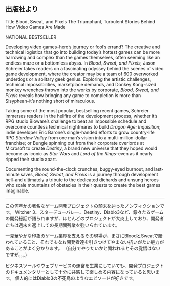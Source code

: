 ## 出版社より

Title Blood, Sweat, and Pixels The Triumphant, Turbulent Stories Behind How Video Games Are Made

NATIONAL BESTSELLER

Developing video games–hero’s journey or fool’s errand? The creative and technical logistics that go into building today’s hottest games can be more harrowing and complex than the games themselves, often seeming like an endless maze or a bottomless abyss. In _Blood, Sweat, and Pixels,_ Jason Schreier takes readers on a fascinating odyssey behind the scenes of video game development, where the creator may be a team of 600 overworked underdogs or a solitary geek genius. Exploring the artistic challenges, technical impossibilities, marketplace demands, and Donkey Kong-sized monkey wrenches thrown into the works by corporate, _Blood, Sweat, and Pixels_ reveals how bringing any game to completion is more than Sisyphean–it’s nothing short of miraculous.

Taking some of the most popular, bestselling recent games, Schreier immerses readers in the hellfire of the development process, whether it’s RPG studio Bioware’s challenge to beat an impossible schedule and overcome countless technical nightmares to build _Dragon Age: Inquisition_; indie developer Eric Barone’s single-handed efforts to grow country-life RPG _Stardew Valley_ from one man’s vision into a multi-million-dollar franchise; or Bungie spinning out from their corporate overlords at Microsoft to create _Destiny_, a brand new universe that they hoped would become as iconic as _Star Wars_ and _Lord of the Rings_–even as it nearly ripped their studio apart.

Documenting the round-the-clock crunches, buggy-eyed burnout, and last-minute saves, _Blood, Sweat, and Pixels_ is a journey through development hell–and ultimately a tribute to the dedicated diehards and unsung heroes who scale mountains of obstacles in their quests to create the best games imaginable.

---

この何年かの著名なゲーム開発プロジェクトの顛末を辿ったノンフィクションです。 Witcher 3、スターデューバレー、Destiny、Diablo3など、錚々たるゲームの開発秘話が語られますが、ほとんどのプロジェクトが大炎上しており、開発者たちは週末を返上しての長期間残業を強いられています。

一見華やかな印象のゲーム業界を支えるその現場が、まさにBloodとSweatで贖われていること、それでもなお開発者達を引きつけてやまない抗いがたい魅力があることがよく分かります。 （自分でやりたいかと問われるとその覚悟はないですが。。。）

ビジネスツールやウェブサービスの運営を生業にしていても、開発プロジェクトのドキュメンタリーとして十分に共感して楽しめる内容になっていると思います。 個人的にはDiablo3の不死鳥のようなエピソードが好きです。
